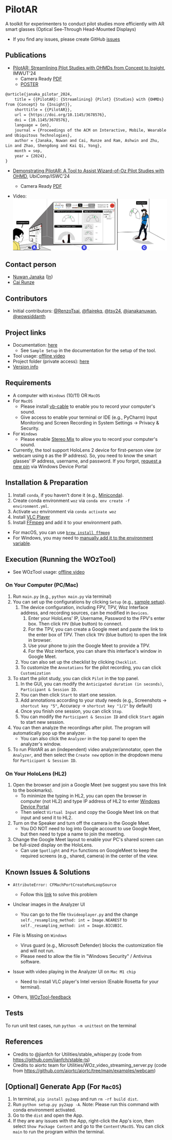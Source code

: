 # PilotAR
A toolkit for experimenters to conduct pilot studies more efficiently with AR smart glasses (Optical See-Through Head-Mounted Displays)

- If you find any issues, please create GitHub [issues](https://github.com/Synteraction-Lab/PilotAR/issues) 


## Publications
- [PilotAR: Streamlining Pilot Studies with OHMDs from Concept to Insight](https://doi.org/10.1145/3678576), IMWUT'24
  - Camera Ready [PDF](paper/IMWUT24_PilotAR.pdf)
  - [POSTER](paper/PilotAR_poster.pdf)
```
@article{janaka_pilotar_2024,
	title = {{PilotAR}: {Streamlining} {Pilot} {Studies} with {OHMDs} from {Concept} to {Insight}},
	shorttitle = {{PilotAR}},
	url = {https://doi.org/10.1145/3678576},
	doi = {10.1145/3678576},
	language = {en},
	journal = {Proceedings of the ACM on Interactive, Mobile, Wearable and Ubiquitous Technologies},
	author = {Janaka, Nuwan and Cai, Runze and Ram, Ashwin and Zhu, Lin and Zhao, Shengdong and Kai Qi, Yong},
	month = sep,
	year = {2024},
}
```
- [Demonstrating PilotAR: A Tool to Assist Wizard-of-Oz Pilot Studies with OHMD](https://doi.org/10.1145/3675094.3677554), UbiComp/ISWC'24
  - Camera Ready [PDF](paper/UbiComp24_Demonstrating_PilotAR.pdf)

- Video: [![Video](paper/pilotar_teaser.jpg)](https://youtu.be/6Ta_eWziOyo)


## Contact person
- [Nuwan Janaka](https://synteraction.org/our-team) ([In](https://www.linkedin.com/in/nuwan-janaka/))
- [Cai Runze](https://synteraction.org/our-team)


## Contributors
- Initial contributors: [@RenzoTsai](https://www.github.com/RenzoTsai), [@flairekq](https://www.github.com/SherisseTJW), [@tsy24](https://www.github.com/tsy24), [@janakanuwan](https://www.github.com/janakanuwan), [@wowsiddanth](https://www.github.com/wowsiddanth)


## Project links
- Documentation: [here](https://docs.google.com/presentation/d/18W6QEvvQTLHl7Hf6uT8z5MNWrjOWcaP5SRqOvsnnRr4/view?usp=sharing)
  - See `Sample Setup` in the documentation for the setup of the tool.
- Tool usage: [offline video](docs/WOzTool_user_guide.mp4)
- Project folder (private access): [here](https://drive.google.com/drive/folders/1vBHP0YW2hwhJSStCFvWi4LTjTzqru6VU?usp=sharing)
- [Version info](VERSION.md)


## Requirements
- A computer with `Windows` (10/11) OR `MacOS`
- For `MacOS`
  - Please install [vb-cable](https://vb-audio.com/Cable/index.htm) to enable you to record your computer's sound.
  - Give access to enable your terminal or IDE (e.g., PyCharm) Input Monitoring and Screen Recording in System Settings -> Privacy & Security.
- For `Windows`
  - Please enable [Stereo Mix](https://www.itechtics.com/stereo-mix/) to allow you to record your computer's sound.
- Currently, the tool support HoloLens 2 device for first-person view (or webcam using `0` as the IP address). So, you need to know the smart glasses' IP address, username, and password. If you forgot, [request a new pin](https://learn.microsoft.com/en-us/windows/mixed-reality/develop/advanced-concepts/using-the-windows-device-portal#creating-a-username-and-password) via Windows Device Portal


## Installation & Preparation
1. Install `conda`, if you haven't done it (e.g., [Miniconda](https://docs.conda.io/en/latest/miniconda.html)).
2. Create conda environment `woz` via `conda env create -f environment.yml`.
3. Activate `woz` environment via `conda activate woz`
4. Install [VLC Player](https://www.videolan.org/vlc/)
5. Install [FFmpeg](https://ffmpeg.org/) and add it to your environment path.
  - For macOS, you can use [`brew install ffmpeg`](https://formulae.brew.sh/formula/ffmpeg)
  - For Windows, you may need to [manually add it to the environment variable](https://phoenixnap.com/kb/ffmpeg-windows).


## Execution (Running the WOzTool)
- See WOzTool usage: [offline video](docs/WOzTool_user_guide.mp4)

### On Your Computer (PC/Mac)
1. Run `main.py` (e.g., `python main.py` via terminal)
2. You can set up the configurations by clicking `Setup` (e.g., [sample setup](https://docs.google.com/presentation/d/18W6QEvvQTLHl7Hf6uT8z5MNWrjOWcaP5SRqOvsnnRr4/view#slide=id.g217a74f75d0_1_9)).
   1. The device configuration, including FPV, TPV, Woz Interface address, and recording sources, can be modified in `Devices`.
      1. Enter your HoloLens' IP, Username, Password to the FPV's enter box. Then click `FPV` (blue button) to connect.
      2. For the TPV, you can create a Google meet and paste the link to the enter box of TPV. Then click `TPV` (blue button) to open the link in browser.
      3. Use your phone to join the Google Meet to provide a TPV.
      4. For the Woz interface, you can share this interface's window in Google Meet.
   2. You can also set up the checklist by clicking `Checklist`.
   3. To customize the `Annotations` for the pilot recording, you can click `Customization`
3. To start the pilot study, you can click `Pilot` in the top panel. 
   1. In the GUI, you can modify the ``Anticipated duration (in seconds)``, ``Participant & Session ID``. 
   2. You can then click ``Start`` to start one session. 
   3. Add annotations according to your study needs (e.g., Screenshots -> `shortcut key "5"`, Accuracy -> `shortcut key "1/2"` by default)
   4. Once you finish one session, you can click ``Stop``.
   5. You can modify the ``Participant & Session ID`` and click ``Start`` again to start new session.
4. You can then analyze the recordings after pilot. The program will automatically pop up the analyzer. 
   - You can also click the `Analyzer` in the top panel to open the analyzer's window.
5. To run PilotAR as an (independent) video analyzer/annotator, open the `Analyzer`, and then select the ``Create new`` option in the dropdown menu for ``Participant & Session ID``.

### On Your HoloLens (HL2)
1. Open the browser and join a Google Meet (we suggest you save this link to the bookmarks).
    - To minimize the typing in HL2, you can open the browser in computer (not HL2) and type IP address of HL2 to enter [Windows Device Portal](https://learn.microsoft.com/en-us/windows/uwp/debug-test-perf/device-portal)
    - Then select `Virtual Input` and copy the Google Meet link on that input and send it to HL2.
2. Turn on the Speaker and turn off the camera in the Google Meet.
    -  You DO NOT need to log into Google account to use Google Meet, but then need to type a name to join the meeting.
3. Change the Google Meet layout to enable your PC's shared screen can be full-sized display on the HoloLens.
   - Can use `Spotlight` and `Pin` functions on GoogleMeet to keep the required screens (e.g., shared, camera) in the center of the view.


## Known Issues & Solutions
- ``AttributeError: CFMachPortCreateRunLoopSource``
  - Follow this [link](https://github.com/moses-palmer/pynput/issues/55#issuecomment-924820627) to solve this problem

- Unclear images in the Analyzer UI
  - You can go to the file ``tkvideoplayer.py`` and the change ``self._resampling_method: int = Image.NEAREST`` to 
  ``self._resampling_method: int = Image.BICUBIC``.

- File is Missing on `Windows`
  - Virus guard (e.g., Microsoft Defender) blocks the customization file and will not run. 
  - Please need to allow the file in "Windows Security" / Antivirus software.

- Issue with video playing in the Analyzer UI on `Mac M1 chip`
  - Need to install VLC player's Intel version (Enable Rosetta for your terminal).

- Others, [WOzTool-feedback](https://docs.google.com/presentation/d/1BCrjZ0aK0cdfRXMJ3AMA2rNpBfOKQKUB4eWOmguZs78/view?usp=drive_link)


## Tests
To run unit test cases, run `python -m unittest` on the terminal


## References
- Credits to @jianfch for Utilities/stable_whisper.py (code from https://github.com/jianfch/stable-ts)
- Credits to aiortc team for Utilities/WOz_video_streaming_server.py (code from https://github.com/aiortc/aiortc/tree/main/examples/webcam)


## [Optional] Generate App (For `MacOS`)
1. In terminal, ``pip install py2app`` and run ``rm -rf build dist``.
2. Run ``python setup.py py2app -A``. Note: Please run this command with conda environment activated.
3. Go to the ``dist`` and open the App.
4. If they are any issues with the App, right-click the App's icon, then select ``Show Package Content`` and go to the ``Content\MacOS``. You can click ``main`` to run the program within the terminal.

